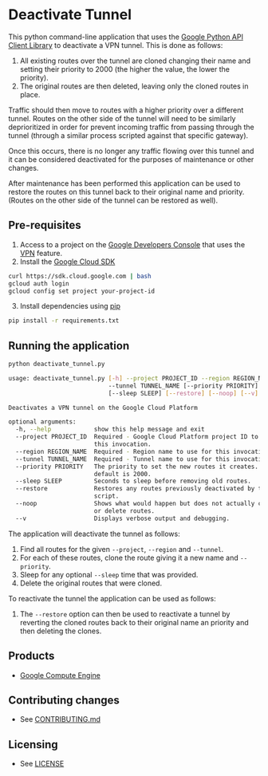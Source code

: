 # Deactivate Tunnel

This python command-line application that uses the
[Google Python API Client Library](https://developers.google.com/api-client-library/python/)
to deactivate a VPN tunnel. This is done as follows:

1. All existing routes over the tunnel are cloned changing their name and
setting their priority to 2000 (the higher the value, the lower the priority).
2. The original routes are then deleted, leaving only the cloned routes in
place.

Traffic should then move to routes with a higher priority over a different
tunnel. Routes on the other side of the tunnel will need to be similarly
deprioritized in order for prevent incoming traffic from passing through 
the tunnel (through a similar process scripted against that specific gateway).

Once this occurs, there is no longer any traffic flowing over this
tunnel and it can be considered deactivated for the purposes of maintenance
or other changes.

After maintenance has been performed this application can be used to restore
the routes on this tunnel back to their original name and priority. (Routes
on the other side of the tunnel can be restored as well).

## Pre-requisites

1. Access to a project on the
[Google Developers Console](https://console.developers.google.com)
that uses the [VPN](https://cloud.google.com/compute/docs/vpn) feature.
2. Install the [Google Cloud SDK](https://cloud.google.com/sdk/)

```bash
curl https://sdk.cloud.google.com | bash
gcloud auth login
gcloud config set project your-project-id
```
3. Install dependencies using [pip](https://pypi.python.org/pypi/pip)

```bash
pip install -r requirements.txt
```

## Running the application

```bash
python deactivate_tunnel.py

usage: deactivate_tunnel.py [-h] --project PROJECT_ID --region REGION_NAME
                            --tunnel TUNNEL_NAME [--priority PRIORITY]
                            [--sleep SLEEP] [--restore] [--noop] [--v]

Deactivates a VPN tunnel on the Google Cloud Platform

optional arguments:
  -h, --help            show this help message and exit
  --project PROJECT_ID  Required - Google Cloud Platform project ID to use for
                        this invocation.
  --region REGION_NAME  Required - Region name to use for this invocation.
  --tunnel TUNNEL_NAME  Required - Tunnel name to use for this invocation.
  --priority PRIORITY   The priority to set the new routes it creates. The
                        default is 2000.
  --sleep SLEEP         Seconds to sleep before removing old routes.
  --restore             Restores any routes previously deactivated by this
                        script.
  --noop                Shows what would happen but does not actually create
                        or delete routes.
  --v                   Displays verbose output and debugging.
```

The application will deactivate the tunnel as follows:
 1. Find all routes for the given `--project`, `--region` and `--tunnel`.
 2. For each of these routes, clone the route giving it a new name and
`--priority`.
 3. Sleep for any optional `--sleep` time that was provided.
 4. Delete the original routes that were cloned.

To reactivate the tunnel the application can be used as follows:
 1. The `--restore` option can then be used to reactivate a tunnel by reverting
    the cloned routes back to their original name an priority and then deleting
    the clones.

## Products
- [Google Compute Engine](https://developers.google.com/compute)


## Contributing changes

* See [CONTRIBUTING.md](CONTRIBUTING.md)


## Licensing

* See [LICENSE](LICENSE)
